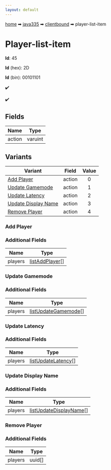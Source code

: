 ```yaml
---
layout: default
---
```


[home](/) ➡ [java335](/protocol/java335) ➡ [clientbound](/protocol/java335/clientbound) ➡ player-list-item

# Player-list-item

**Id**: 45

**Id** (hex): 2D

**Id** (bin): 00101101

✔️

✔️

## Fields

Name | Type
---|---
action | varuint

## Variants

Variant | Field | Value
---|---|:---:
[Add Player](#add_player) | action | 0
[Update Gamemode](#update_gamemode) | action | 1
[Update Latency](#update_latency) | action | 2
[Update Display Name](#update_display_name) | action | 3
[Remove Player](#remove_player) | action | 4

### Add Player

### Additional Fields

Name | Type
---|---
players | [listAddPlayer](/protocol/java335/types/list-add-player)[]

### Update Gamemode

### Additional Fields

Name | Type
---|---
players | [listUpdateGamemode](/protocol/java335/types/list-update-gamemode)[]

### Update Latency

### Additional Fields

Name | Type
---|---
players | [listUpdateLatency](/protocol/java335/types/list-update-latency)[]

### Update Display Name

### Additional Fields

Name | Type
---|---
players | [listUpdateDisplayName](/protocol/java335/types/list-update-display-name)[]

### Remove Player

### Additional Fields

Name | Type
---|---
players | uuid[]

